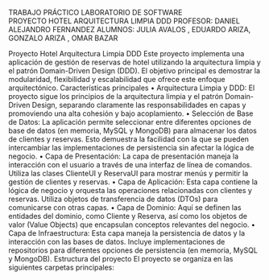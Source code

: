 TRABAJO  PRÁCTICO  LABORATORIO DE  SOFTWARE  
PROYECTO HOTEL  ARQUITECTURA  LIMPIA  DDD
PROFESOR: DANIEL  ALEJANDRO  FERNANDEZ
ALUMNOS:  JULIA  AVALOS , EDUARDO ARIZA, GONZALO ARIZA , OMAR BAZAR

Proyecto Hotel Arquitectura Limpia DDD
Este proyecto implementa una aplicación de gestión de reservas de hotel utilizando la arquitectura limpia y el patrón Domain-Driven Design (DDD). El objetivo principal es demostrar la modularidad, flexibilidad y escalabilidad que ofrece este enfoque arquitectónico.
Características principales
•	Arquitectura Limpia y DDD: El proyecto sigue los principios de la arquitectura limpia y el patrón Domain-Driven Design, separando claramente las responsabilidades en capas y promoviendo una alta cohesión y bajo acoplamiento.
•	Selección de Base de Datos: La aplicación permite seleccionar entre diferentes opciones de base de datos (en memoria, MySQL y MongoDB) para almacenar los datos de clientes y reservas. Esto demuestra la facilidad con la que se pueden intercambiar las implementaciones de persistencia sin afectar la lógica de negocio.
•	Capa de Presentación: La capa de presentación maneja la interacción con el usuario a través de una interfaz de línea de comandos. Utiliza las clases ClienteUI y ReservaUI para mostrar menús y permitir la gestión de clientes y reservas.
•	Capa de Aplicación: Esta capa contiene la lógica de negocio y orquesta las operaciones relacionadas con clientes y reservas. Utiliza objetos de transferencia de datos (DTOs) para comunicarse con otras capas.
•	Capa de Dominio: Aquí se definen las entidades del dominio, como Cliente y Reserva, así como los objetos de valor (Value Objects) que encapsulan conceptos relevantes del negocio.
•	Capa de Infraestructura: Esta capa maneja la persistencia de datos y la interacción con las bases de datos. Incluye implementaciones de repositorios para diferentes opciones de persistencia (en memoria, MySQL y MongoDB).
Estructura del proyecto
El proyecto se organiza en las siguientes carpetas principales:
